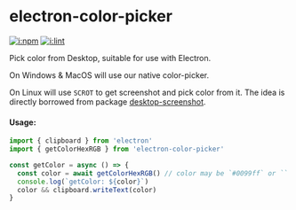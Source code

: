 # electron-color-picker

[![i:npm]][l:npm]
[![i:lint]][l:lint]

Pick color from Desktop, suitable for use with Electron.

On Windows & MacOS will use our native color-picker.

On Linux will use `SCROT` to get screenshot and pick color from it.
The idea is directly borrowed from package [desktop-screenshot][l:npm:desktop-screenshot].

#### Usage:

```js
import { clipboard } from 'electron'
import { getColorHexRGB } from 'electron-color-picker'

const getColor = async () => {
  const color = await getColorHexRGB() // color may be `#0099ff` or `` (cancelled)
  console.log(`getColor: ${color}`)
  color && clipboard.writeText(color)
}
```

[i:npm]: https://img.shields.io/npm/v/electron-color-picker.svg
[l:npm]: https://www.npmjs.com/package/electron-color-picker
[i:lint]: https://img.shields.io/badge/code_style-standard-brightgreen.svg
[l:lint]: https://standardjs.com
[l:npm:desktop-screenshot]: https://img.shields.io/npm/v/desktop-screenshot.svg
